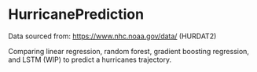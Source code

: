 # HurricanePrediction

Data sourced from: https://www.nhc.noaa.gov/data/ (HURDAT2)

Comparing linear regression, random forest, gradient boosting regression, and LSTM (WIP) to predict a hurricanes trajectory.

